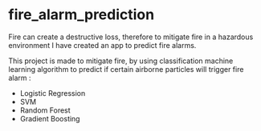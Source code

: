 # fire_alarm_prediction

Fire can create a destructive loss, therefore to mitigate fire in a hazardous environment I have created an app to predict fire alarms.

This project is made to mitigate fire, by using classification machine learning algorithm to predict if certain airborne particles will trigger fire alarm :

- Logistic Regression
- SVM
- Random Forest
- Gradient Boosting
